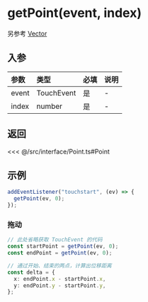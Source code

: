 # getPoint(event, index)

另参考 [Vector](/class/Vector/)

## 入参

| 参数  | 类型       | 必填 | 说明 |
| :---- | :--------- | :--- | :--- |
| event | TouchEvent | 是   | -    |
| index | number     | 是   | -    |

## 返回

<<< @/src/interface/Point.ts#Point

## 示例

```typescript
addEventListener("touchstart", (ev) => {
  getPoint(ev, 0);
});
```

### 拖动

```ts
// 此处省略获取 TouchEvent 的代码
const startPoint = getPoint(ev, 0);
const endPoint = getPoint(ev, 0);

// 通过开始、结束的两点，计算出位移距离
const delta = {
  x: endPoint.x - startPoint.x,
  y: endPoint.y - startPoint.y,
};
```
